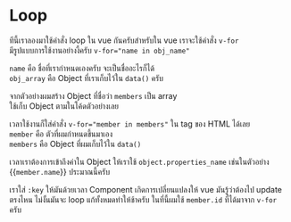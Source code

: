 # Loop

ทีนี้เราลองมาใช้คำสั่ง loop ใน vue กันครับสำหรับใน vue เราจะใช้คำสั่ง `v-for` <br>
มีรูปแบบการใช้งานอย่างงี้ครับ `v-for="name in obj_name"` <br>

`name` คือ ชื่อที่เรากำหนดเองครับ จะเป็นชื่ออะไรก็ได้ <br>
`obj_array` คือ Object ที่เราเก็บไว้ใน `data()` ครับ

จากตัวอย่างผมสร้าง Object ที่ชื่อว่า `members` เป็น array <br>
ใช้เก็บ Object ตามในโค้ดตัวอย่างเลย<br>

เวลาใช้งานก็ใส่คำสั่ง `v-for="member in members"` ใน tag ของ HTML ได้เลย<br>
`member` คือ ตัวที่ผมกำหนดขึ้นมาเอง<br>
`members` คือ Object ที่ผมเก็บไว้ใน `data()`

เวลาเราต้องการเข้าถึงค่าใน Object ให้เราใช้ `object.properties_name` เช่นในตัวอย่าง<br>
{{`member.name`}} ประมาณนี้ครับ

เราใส่ `:key` ให้มันด้วยเวลา Component เกิดการเปลี่ยนแปลงให้ vue มันรู้ว่าต้องไป update ตรงไหน ไม่งั้นมันจะ loop แก้ทั้งหมดทำให้ช้าครับ ในที่นี้ผมใช้ `member.id` ที่ได้มาจาก `v-for` ครับ
